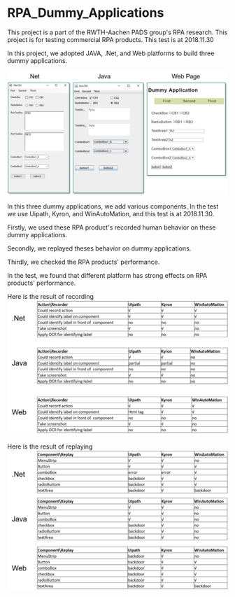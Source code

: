 # RPA_Dummy_Applications
This project is a part of the RWTH-Aachen PADS group's RPA research.
This project is for testing commercial RPA products.
This test is at 2018.11.30

In this project, we adopted JAVA, .Net, and Web platforms to build three dummy applications.
 
![alt text](https://raw.githubusercontent.com/FrankBGao/RPA_Dummy_Application/master/pic/pic.png "screenshoot")

In this three dummy applications, we add various components.
In the test we use Uipath, Kyron, and WinAutoMation, and this test is at 2018.11.30.

Firstly, we used these RPA product's recorded human behavior on these dummy applications.

Secondly, we replayed theses behavior on dummy applications.

Thirdly, we checked the RPA products' performance.

In the test, we found that different platform has strong effects on RPA products' performance.

Here is the result of recording
![alt text](https://raw.githubusercontent.com/FrankBGao/RPA_Dummy_Application/master/pic/record.png "record")

Here is the result of replaying
![alt text](https://raw.githubusercontent.com/FrankBGao/RPA_Dummy_Application/master/pic/replay.png "replay")


